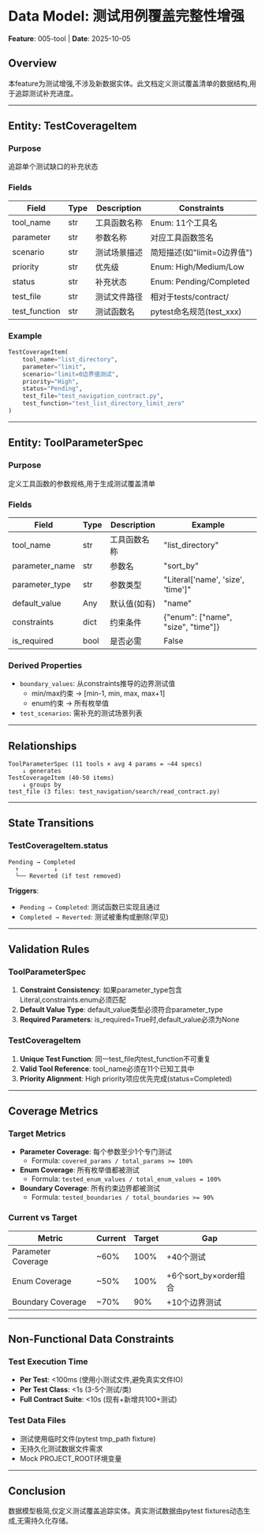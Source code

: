 # Data Model: 测试用例覆盖完整性增强

**Feature**: 005-tool | **Date**: 2025-10-05

## Overview
本feature为测试增强,不涉及新数据实体。此文档定义测试覆盖清单的数据结构,用于追踪测试补充进度。

---

## Entity: TestCoverageItem

### Purpose
追踪单个测试缺口的补充状态

### Fields
| Field | Type | Description | Constraints |
|-------|------|-------------|-------------|
| tool_name | str | 工具函数名称 | Enum: 11个工具名 |
| parameter | str | 参数名称 | 对应工具函数签名 |
| scenario | str | 测试场景描述 | 简短描述(如"limit=0边界值") |
| priority | str | 优先级 | Enum: High/Medium/Low |
| status | str | 补充状态 | Enum: Pending/Completed |
| test_file | str | 测试文件路径 | 相对于tests/contract/ |
| test_function | str | 测试函数名 | pytest命名规范(test_xxx) |

### Example
```python
TestCoverageItem(
    tool_name="list_directory",
    parameter="limit",
    scenario="limit=0边界值测试",
    priority="High",
    status="Pending",
    test_file="test_navigation_contract.py",
    test_function="test_list_directory_limit_zero"
)
```

---

## Entity: ToolParameterSpec

### Purpose
定义工具函数的参数规格,用于生成测试覆盖清单

### Fields
| Field | Type | Description | Example |
|-------|------|-------------|---------|
| tool_name | str | 工具函数名称 | "list_directory" |
| parameter_name | str | 参数名 | "sort_by" |
| parameter_type | str | 参数类型 | "Literal['name', 'size', 'time']" |
| default_value | Any | 默认值(如有) | "name" |
| constraints | dict | 约束条件 | {"enum": ["name", "size", "time"]} |
| is_required | bool | 是否必需 | False |

### Derived Properties
- `boundary_values`: 从constraints推导的边界测试值
  - min/max约束 → [min-1, min, max, max+1]
  - enum约束 → 所有枚举值
- `test_scenarios`: 需补充的测试场景列表

---

## Relationships

```
ToolParameterSpec (11 tools × avg 4 params = ~44 specs)
    ↓ generates
TestCoverageItem (40-50 items)
    ↓ groups by
test_file (3 files: test_navigation/search/read_contract.py)
```

---

## State Transitions

### TestCoverageItem.status
```
Pending → Completed
  ↑          ↓
  └── Reverted (if test removed)
```

**Triggers**:
- `Pending → Completed`: 测试函数已实现且通过
- `Completed → Reverted`: 测试被重构或删除(罕见)

---

## Validation Rules

### ToolParameterSpec
1. **Constraint Consistency**: 如果parameter_type包含Literal,constraints.enum必须匹配
2. **Default Value Type**: default_value类型必须符合parameter_type
3. **Required Parameters**: is_required=True时,default_value必须为None

### TestCoverageItem
1. **Unique Test Function**: 同一test_file内test_function不可重复
2. **Valid Tool Reference**: tool_name必须在11个已知工具中
3. **Priority Alignment**: High priority项应优先完成(status=Completed)

---

## Coverage Metrics

### Target Metrics
- **Parameter Coverage**: 每个参数至少1个专门测试
  - Formula: `covered_params / total_params >= 100%`
- **Enum Coverage**: 所有枚举值都被测试
  - Formula: `tested_enum_values / total_enum_values = 100%`
- **Boundary Coverage**: 所有约束边界都被测试
  - Formula: `tested_boundaries / total_boundaries >= 90%`

### Current vs Target
| Metric | Current | Target | Gap |
|--------|---------|--------|-----|
| Parameter Coverage | ~60% | 100% | +40个测试 |
| Enum Coverage | ~50% | 100% | +6个sort_by×order组合 |
| Boundary Coverage | ~70% | 90% | +10个边界测试 |

---

## Non-Functional Data Constraints

### Test Execution Time
- **Per Test**: <100ms (使用小测试文件,避免真实文件IO)
- **Per Test Class**: <1s (3-5个测试/类)
- **Full Contract Suite**: <10s (现有+新增共100+测试)

### Test Data Files
- 测试使用临时文件(pytest tmp_path fixture)
- 无持久化测试数据文件需求
- Mock PROJECT_ROOT环境变量

---

## Conclusion

数据模型极简,仅定义测试覆盖追踪实体。真实测试数据由pytest fixtures动态生成,无需持久化存储。
